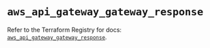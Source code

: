 # `aws_api_gateway_gateway_response`

Refer to the Terraform Registry for docs: [`aws_api_gateway_gateway_response`](https://registry.terraform.io/providers/hashicorp/aws/5.100.0/docs/resources/api_gateway_gateway_response).
